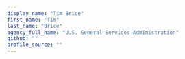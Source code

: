 ```yaml
---
display_name: "Tim Brice"
first_name: "Tim"
last_name: "Brice"
agency_full_name: "U.S. General Services Administration"
github: ""
profile_source: ""
---
```

